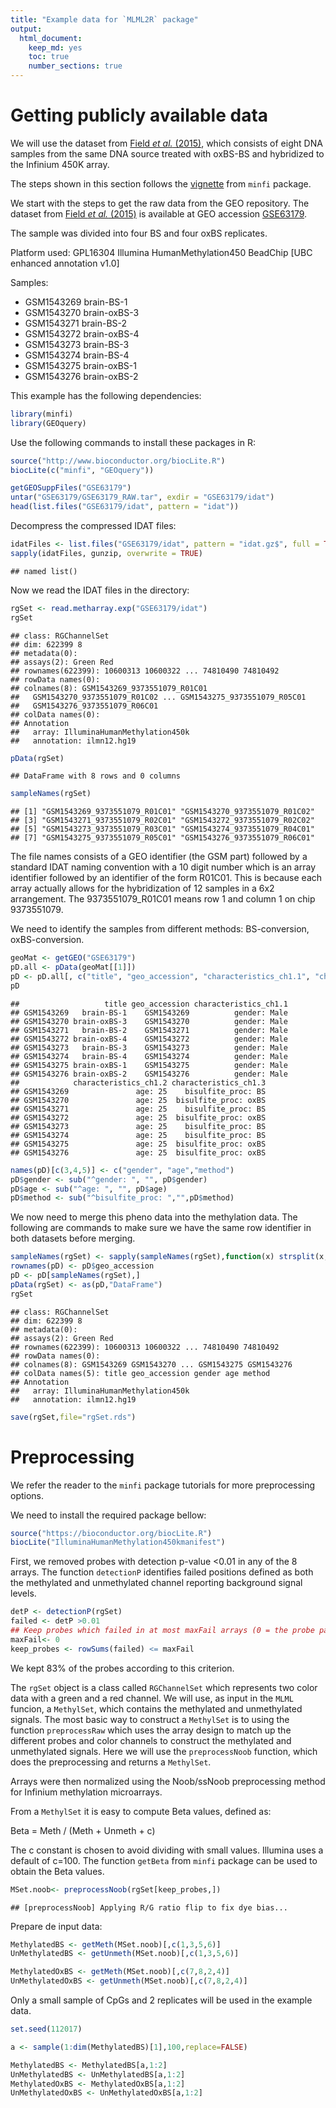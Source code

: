 ```yaml
---
title: "Example data for `MLML2R` package"
output:
  html_document:
    keep_md: yes
    toc: true
    number_sections: true
---
```






# Getting publicly available data


We will use the dataset from [Field *et al.* (2015)](https://doi.org/10.1371/journal.pone.0118202), which consists of eight DNA samples from the same DNA source treated with oxBS-BS and hybridized to the Infinium 450K array.

The steps shown in this section follows the [vignette](https://kasperdanielhansen.github.io/genbioconductor/html/minfi.html) from `minfi` package.

We start with the steps to get the raw data from the GEO repository.
The dataset from [Field *et al.* (2015)](https://doi.org/10.1371/journal.pone.0118202) is available at GEO accession [GSE63179](https://www.ncbi.nlm.nih.gov/geo/query/acc.cgi?acc=GSE63179).

The sample was divided into four BS and four oxBS replicates.
 	
Platform used: GPL16304	Illumina HumanMethylation450 BeadChip [UBC enhanced annotation v1.0]

Samples:

* GSM1543269	brain-BS-1
* GSM1543270	brain-oxBS-3
* GSM1543271	brain-BS-2
* GSM1543272	brain-oxBS-4
* GSM1543273	brain-BS-3
* GSM1543274	brain-BS-4
* GSM1543275	brain-oxBS-1
* GSM1543276	brain-oxBS-2



This example has the following dependencies:


```r
library(minfi)
library(GEOquery)
```

Use the following commands to install these packages in R:

```r
source("http://www.bioconductor.org/biocLite.R")
biocLite(c("minfi", "GEOquery"))
```






```r
getGEOSuppFiles("GSE63179")
untar("GSE63179/GSE63179_RAW.tar", exdir = "GSE63179/idat")
head(list.files("GSE63179/idat", pattern = "idat"))
```


Decompress the compressed IDAT files:


```r
idatFiles <- list.files("GSE63179/idat", pattern = "idat.gz$", full = TRUE)
sapply(idatFiles, gunzip, overwrite = TRUE)
```

```
## named list()
```


Now we read the IDAT files in the directory:


```r
rgSet <- read.metharray.exp("GSE63179/idat")
rgSet
```

```
## class: RGChannelSet 
## dim: 622399 8 
## metadata(0):
## assays(2): Green Red
## rownames(622399): 10600313 10600322 ... 74810490 74810492
## rowData names(0):
## colnames(8): GSM1543269_9373551079_R01C01
##   GSM1543270_9373551079_R01C02 ... GSM1543275_9373551079_R05C01
##   GSM1543276_9373551079_R06C01
## colData names(0):
## Annotation
##   array: IlluminaHumanMethylation450k
##   annotation: ilmn12.hg19
```


```r
pData(rgSet)
```

```
## DataFrame with 8 rows and 0 columns
```


```r
sampleNames(rgSet)
```

```
## [1] "GSM1543269_9373551079_R01C01" "GSM1543270_9373551079_R01C02"
## [3] "GSM1543271_9373551079_R02C01" "GSM1543272_9373551079_R02C02"
## [5] "GSM1543273_9373551079_R03C01" "GSM1543274_9373551079_R04C01"
## [7] "GSM1543275_9373551079_R05C01" "GSM1543276_9373551079_R06C01"
```

The file names consists of a GEO identifier (the GSM part) followed by a standard IDAT naming convention with a 10 digit number which is an array identifier followed by an identifier of the form R01C01. This is because each array actually allows for the hybridization of 12 samples in a 6x2 arrangement. The 9373551079_R01C01 means row 1 and column 1 on chip 9373551079. 

We need to identify the samples from different methods: BS-conversion, oxBS-conversion.





```r
geoMat <- getGEO("GSE63179")
pD.all <- pData(geoMat[[1]])
pD <- pD.all[, c("title", "geo_accession", "characteristics_ch1.1", "characteristics_ch1.2","characteristics_ch1.3")]
pD
```


```
##                   title geo_accession characteristics_ch1.1
## GSM1543269   brain-BS-1    GSM1543269          gender: Male
## GSM1543270 brain-oxBS-3    GSM1543270          gender: Male
## GSM1543271   brain-BS-2    GSM1543271          gender: Male
## GSM1543272 brain-oxBS-4    GSM1543272          gender: Male
## GSM1543273   brain-BS-3    GSM1543273          gender: Male
## GSM1543274   brain-BS-4    GSM1543274          gender: Male
## GSM1543275 brain-oxBS-1    GSM1543275          gender: Male
## GSM1543276 brain-oxBS-2    GSM1543276          gender: Male
##            characteristics_ch1.2 characteristics_ch1.3
## GSM1543269               age: 25    bisulfite_proc: BS
## GSM1543270               age: 25  bisulfite_proc: oxBS
## GSM1543271               age: 25    bisulfite_proc: BS
## GSM1543272               age: 25  bisulfite_proc: oxBS
## GSM1543273               age: 25    bisulfite_proc: BS
## GSM1543274               age: 25    bisulfite_proc: BS
## GSM1543275               age: 25  bisulfite_proc: oxBS
## GSM1543276               age: 25  bisulfite_proc: oxBS
```


```r
names(pD)[c(3,4,5)] <- c("gender", "age","method")
pD$gender <- sub("^gender: ", "", pD$gender)
pD$age <- sub("^age: ", "", pD$age)
pD$method <- sub("^bisulfite_proc: ","",pD$method)
```

We now need to merge this pheno data into the methylation data. The following are commands to make sure we have the same row identifier in both datasets before merging.


```r
sampleNames(rgSet) <- sapply(sampleNames(rgSet),function(x) strsplit(x,"_")[[1]][1])
rownames(pD) <- pD$geo_accession
pD <- pD[sampleNames(rgSet),]
pData(rgSet) <- as(pD,"DataFrame")
rgSet
```

```
## class: RGChannelSet 
## dim: 622399 8 
## metadata(0):
## assays(2): Green Red
## rownames(622399): 10600313 10600322 ... 74810490 74810492
## rowData names(0):
## colnames(8): GSM1543269 GSM1543270 ... GSM1543275 GSM1543276
## colData names(5): title geo_accession gender age method
## Annotation
##   array: IlluminaHumanMethylation450k
##   annotation: ilmn12.hg19
```

```r
save(rgSet,file="rgSet.rds")
```


# Preprocessing

We refer the reader to the `minfi` package tutorials for more preprocessing options.


We need to install the required package bellow:

```r
source("https://bioconductor.org/biocLite.R")
biocLite("IlluminaHumanMethylation450kmanifest")
```


First, we removed probes with detection p-value <0.01 in any of the 8 arrays. The function `detectionP` identifies failed positions defined as both the methylated and unmethylated channel reporting background signal levels.


```r
detP <- detectionP(rgSet)
failed <- detP >0.01
## Keep probes which failed in at most maxFail arrays (0 = the probe passed in all arrays)
maxFail<- 0
keep_probes <- rowSums(failed) <= maxFail
```

We kept $83\%$ of the probes according to this criterion.


The `rgSet` object is a class called `RGChannelSet` which represents two color data with a green and a red channel. We will use, as input in the `MLML` funcion, a `MethylSet`, which contains the methylated and unmethylated signals. The most basic way to construct a `MethylSet` is to using the function `preprocessRaw` which uses the array design to match up the different probes and color channels to construct the methylated and unmethylated signals. Here we will use the `preprocessNoob` function, which does the preprocessing and returns a `MethylSet`.




Arrays were then normalized using the Noob/ssNoob preprocessing method for Infinium methylation microarrays.


From a `MethylSet` it is easy to compute Beta values, defined as:

Beta = Meth / (Meth + Unmeth + c)

The c constant is chosen to avoid dividing with small values. Illumina uses a default of c=100. The function `getBeta` from `minfi` package can be used to obtain the Beta values.



```r
MSet.noob<- preprocessNoob(rgSet[keep_probes,])
```

```
## [preprocessNoob] Applying R/G ratio flip to fix dye bias...
```





Prepare de input data:



```r
MethylatedBS <- getMeth(MSet.noob)[,c(1,3,5,6)]
UnMethylatedBS <- getUnmeth(MSet.noob)[,c(1,3,5,6)]

MethylatedOxBS <- getMeth(MSet.noob)[,c(7,8,2,4)]
UnMethylatedOxBS <- getUnmeth(MSet.noob)[,c(7,8,2,4)]
```

Only a small sample of CpGs and 2 replicates will be used in the example data.


```r
set.seed(112017)

a <- sample(1:dim(MethylatedBS)[1],100,replace=FALSE)

MethylatedBS <- MethylatedBS[a,1:2]
UnMethylatedBS <- UnMethylatedBS[a,1:2]
MethylatedOxBS <- MethylatedOxBS[a,1:2]
UnMethylatedOxBS <- UnMethylatedOxBS[a,1:2]
```




